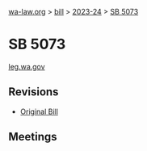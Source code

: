 [wa-law.org](/) > [bill](/bill/) > [2023-24](/bill/2023-24/) > [SB 5073](/bill/2023-24/sb/5073/)

# SB 5073
[leg.wa.gov](https://app.leg.wa.gov/billsummary?BillNumber=5073&Year=2023&Initiative=false)

## Revisions
* [Original Bill](1/)

## Meetings
